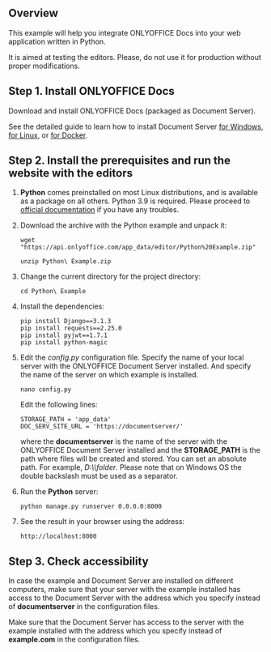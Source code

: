 ## Overview

This example will help you integrate ONLYOFFICE Docs into your web application written in Python.

It is aimed at testing the editors. Please, do not use it for production without proper modifications.

## Step 1. Install ONLYOFFICE Docs

Download and install ONLYOFFICE Docs (packaged as Document Server).

See the detailed guide to learn how to install Document Server [for Windows](https://helpcenter.onlyoffice.com/installation/docs-developer-install-windows.aspx?from=api_python_example), [for Linux](https://helpcenter.onlyoffice.com/installation/docs-developer-install-ubuntu.aspx?from=api_python_example), or [for Docker](https://helpcenter.onlyoffice.com/server/developer-edition/docker/docker-installation.aspx?from=api_python_example).

## Step 2. Install the prerequisites and run the website with the editors

1. **Python** comes preinstalled on most Linux distributions, and is available as a package on all others. Python 3.9 is required. Please proceed to [official documentation](https://docs.python.org/3/using/unix.html) if you have any troubles.

2. Download the archive with the Python example and unpack it:

    ```
    wget "https://api.onlyoffice.com/app_data/editor/Python%20Example.zip"
    ```

    ```
    unzip Python\ Example.zip
    ```

3. Change the current directory for the project directory:

    ```
    cd Python\ Example
    ```

4. Install the dependencies:

    ```
    pip install Django==3.1.3
    pip install requests==2.25.0
    pip install pyjwt==1.7.1
    pip install python-magic
    ```

5. Edit the *config.py* configuration file. Specify the name of your local server with the ONLYOFFICE Document Server installed. And specify the name of the server on which example is installed.

    ```
    nano config.py
    ```

	Edit the following lines:

    ```
	STORAGE_PATH = 'app_data'
    DOC_SERV_SITE_URL = 'https://documentserver/'
    ```

	where the **documentserver** is the name of the server with the ONLYOFFICE Document Server installed and the **STORAGE_PATH** is the path where files will be created and stored. You can set an absolute path. For example, *D:\\\\folder*. Please note that on Windows OS the double backslash must be used as a separator.

6. Run the **Python** server:

    ```
    python manage.py runserver 0.0.0.0:8000
    ```

7. See the result in your browser using the address:

    ```
    http://localhost:8000
    ```

## Step 3. Check accessibility

In case the example and Document Server are installed on different computers, make sure that your server with the example installed has access to the Document Server with the address which you specify instead of **documentserver** in the configuration files. 

Make sure that the Document Server has access to the server with the example installed with the address which you specify instead of **example.com** in the configuration files.
